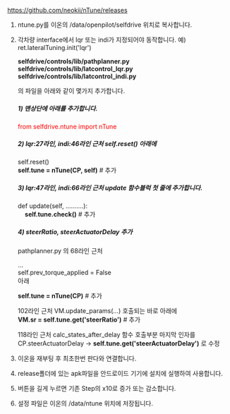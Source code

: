 https://github.com/neokii/nTune/releases


1. ntune.py를 이온의 /data/openpilot/selfdrive 위치로 복사합니다.


2. 각차량 interface에서 lqr 또는 indi가 지정되어야 동작합니다. 예) ret.lateralTuning.init('lqr')

    **selfdrive/controls/lib/pathplanner.py**<br/>
    **selfdrive/controls/lib/latcontrol_lqr.py**<br/>
    **selfdrive/controls/lib/latcontrol_indi.py**<br/>

    의 파일을 아래와 같이 몇가지 추가합니다.

   ##### 1) 맨상단에 아래를 추가합니다.
    
    <font color=red>from selfdrive.ntune import nTune</font>
    
   ##### 2) lqr:27라인, indi:46라인 근처 self.reset() 아래에
    
    self.reset()<br/>
    **self.tune = nTune(CP, self)** # 추가
    
   ##### 3) lqr:47라인, indi:66라인 근처 update 함수블럭 첫 줄에 추가합니다.
    
    def update(self, ..........):<br/>
    &nbsp;&nbsp;&nbsp;&nbsp;**self.tune.check()** # 추가

   ##### 4) steerRatio, steerActuatorDelay 추가

    pathplanner.py 의 68라인 근처

    ...<br/>
    self.prev_torque_applied = False<br/>
    아래

    **self.tune = nTune(CP)** # 추가

     102라인 근처  VM.update_params(...) 호출되는 바로 아래에<br/>
    **VM.sr = self.tune.get('steerRatio')** # 추가

    118라인 근처 calc_states_after_delay 함수 호출부분 마지막 인자를<br/>
    CP.steerActuatorDelay -> **self.tune.get('steerActuatorDelay')** 로 수정


3. 이온을 재부팅 후 최초한번 판다와 연결합니다.

4. release폴더에 있는 apk파일을 안드로이드 기기에 설치에 실행하여 사용합니다.

5. 버튼을 길게 누르면 기존 Step의 x10로 증가 또는 감소합니다.

6. 설정 파일은 이온의 /data/ntune 위치에 저장됩니다.
